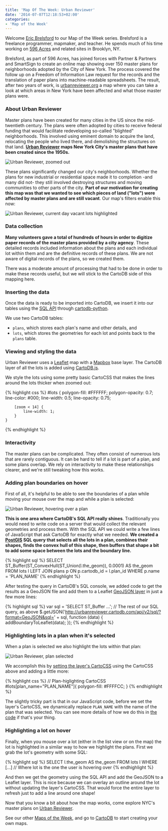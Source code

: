 ```yaml
---
title: 'Map Of The Week: Urban Reviewer'
date: '2014-07-07T12:18:53+02:00'
categories:
- 'Map of the Week'
---
```


Welcome <a href="https://twitter.com/ebrelsford">Eric Brelsford</a> to our Map of the Week series. Brelsford is a freelance programmer, mapmaker, and teacher. He spends much of his time working on <a href="http://596acres.org">596 Acres</a> and related sites in Brooklyn, NY.

Brelsford, as part of 596 Acres, has joined forces with Partner &amp; Partners and SmartSign to create an online map showing over 150 master plans for neighborhoods adopted by the City of New York. The process covered the follow up on a Freedom of Information Law request for the records and the translation of paper plans into machine-readable spreadsheets. The result, after two years of work, is <a href="http://www.urbanreviewer.org">urbanreviewer.org</a> a map where you can take a look at which areas in New York have been affected and what those master plans were.

### About Urban Reviewer

Master plans have been created for many cities in the US since the mid-twentieth century. The plans were often adopted by cities to receive federal funding that would facilitate redeveloping so-called "blighted" neighborhoods. This involved using eminent domain to acquire the land, relocating the people who lived there, and demolishing the structures on that land. **<a href="http://www.urbanreviewer.org/">Urban Reviewer</a> maps New York City's master plans that have been created since the 1950s.**

<img src="http://i.imgur.com/cJFnzi6.jpg" alt="Urban Reviewer, zoomed out"/>

These plans significantly changed our city's neighborhoods. Whether the plans for new industrial or residential space made it to completion -and many did not- they still involved destroying structures and moving communities to other parts of the city. **Part of our motivation for creating this map was that we wanted to see which pieces of land ("lots") were affected by master plans and are still vacant**. Our map's filters enable this now:

<img src="http://i.imgur.com/lvMJKEY.jpg" alt="Urban Reviewer, current day vacant lots highlighted"/>

### Data collection

**Many volunteers gave a total of hundreds of hours in order to digitize paper records of the master plans provided by a city agency**. These detailed records included information about the plans and each individual lot within them and are the definitive records of these plans. We are not aware of digital records of the plans, so we created them.

There was a moderate amount of processing that had to be done in order to make these records useful, but we will stick to the CartoDB side of this mapping here.

### Inserting the data

Once the data is ready to be imported into CartoDB, we insert it into our tables using the <a href="http://developers.cartodb.com/documentation/sql-api.html">SQL API</a> through <a href="https://github.com/Vizzuality/cartodb-python">cartodb-python</a>.

We use two CartoDB tables:

- <code>plans</code>, which stores each plan's name and other details, and
- <code>lots</code>, which stores the geometries for each lot and points back to the <code>plans</code> table.

### Viewing and styling the data

Urban Reviewer uses a <a href="http://leafletjs.com/">Leaflet</a> map with a <a href="https://www.mapbox.com/">Mapbox</a> base layer. The CartoDB layer of all the lots is added using <a href="http://developers.cartodb.com/documentation/cartodb-js.html">CartoDB.js</a>.

We style the lots using some pretty basic CartoCSS that makes the lines around the lots thicker when zoomed out:

 {% highlight css %}
 #lots {
        polygon-fill: #FFFFFF;
        polygon-opacity: 0.7;
        line-color: #000;
        line-width: 0.5;
        line-opacity: 0.75;
 
        [zoom < 14] {
            line-width: 1;         
        }     
    }
{% endhighlight %}

### Interactivity

The master plans can be complicated. They often consist of numerous lots that are rarely contiguous. It can be hard to tell if a lot is part of a plan, and some plans overlap. We rely on interactivity to make these relationships clearer, and we're still tweaking how this works.

### Adding plan boundaries on hover

First of all, it's helpful to be able to see the boundaries of a plan while moving your mouse over the map and while a plan is selected:

<img src="http://i.imgur.com/fvtlPut.jpg" alt="Urban Reviewer, hovering over a plan"/>

**This is one area where CartoDB's SQL API really shines**. Traditionally you would need to write code on a server that would collect the relevant geometries and process them. With the SQL API we could write a few lines of JavaScript that ask CartoDB for exactly what we needed. **We created a <a href="http://postgis.net/docs/manual-2.0/">PostGIS</a> SQL query that selects all the lots in a plan, combines their shapes, finds the convex hull of this shape, then buffers that shape a bit to add some space between the lots and the boundary line.**


 {% highlight sql %}
 SELECT ST_Buffer(ST_ConvexHull(ST_Union(l.the_geom)), 0.0001) AS the_geom     FROM lots l LEFT JOIN plans p ON p.cartodb_id = l.plan_id
    WHERE p.name = 'PLAN_NAME'
{% endhighlight %}

After testing the query in CartoDB's SQL console, we added code to get the results as a GeoJSON file and add them to a Leaflet <a href="http://leafletjs.com/reference.html#geojson">GeoJSON layer</a> in just a few more lines:

 {% highlight sql %}
 var sql = 'SELECT ST_Buffer ...'; // The rest of our SQL query, as above
$.getJSON('http://urbanreviewer.cartodb.com/api/v2/sql/?format=GeoJSON&sql=' + sql, function (data) {
    addBoundaryToLeaflet(data);
});
{% endhighlight %}

### Highlighting lots in a plan when it's selected

When a plan is selected we also highlight the lots within that plan:

<img src="http://i.imgur.com/fWS6e52.png" alt="Urban Reviewer, plan selected"/>

We accomplish this by <a href="http://developers.cartodb.com/documentation/cartodb-js.html#sec-3-28">setting the layer's CartoCSS</a> using the CartoCSS above and adding a little more:

 {% highlight css %}
 // Plan-higlighting CartoCSS
    #lots[plan_name="PLAN_NAME"]{
        polygon-fill: #FFFFCC;
    }
{% endhighlight %}

The slightly tricky part is that in our JavaScript code, before we set the layer's CartoCSS, we dynamically replace <code>PLAN_NAME</code> with the name of the plan that was selected. You can see more details of how we do this in <a href="https://github.com/596acres/urbanreviewer/blob/gh-pages/js/plansmap.js#L222-L237">the code</a> if that's your thing.

### Highlighting a lot on hover

Finally, when you mouse over a lot (either in the list view or on the map) the lot is highlighted in a similar way to how we highlight the plans. First we grab the lot's geometry with some SQL:

 {% highlight sql %}
 SELECT l.the_geom AS the_geom     FROM lots l
    WHERE [...] // Where lot is the one the user is hovering over
{% endhighlight %}

And then we get the geometry using the SQL API and add the GeoJSON to a Leaflet layer. This is nice because we can overlay an outline around the lot without updating the layer's CartoCSS. That would force the entire layer to refresh just to add a line around one shape!

Now that you know a bit about how the map works, come explore NYC's master plans on <a href="http://www.urbanreviewer.org/">Urban Reviewer</a>.

See our other <a href="http://blog.cartodb.com/tagged/map-of-the-week">Maps of the Week</a>, and go to <a href="http://www.cartodb.com">CartoDB</a> to start creating your own maps.
